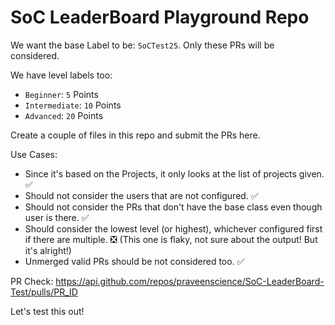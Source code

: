 # SoC LeaderBoard Playground Repo

We want the base Label to be: `SoCTest25`. Only these PRs will be considered.

We have level labels too:

* `Beginner`: `5` Points
* `Intermediate`: `10` Points
* `Advanced`: `20` Points

Create a couple of files in this repo and submit the PRs here.

Use Cases:

* Since it's based on the Projects, it only looks at the list of projects given. ✅
* Should not consider the users that are not configured. ✅
* Should not consider the PRs that don't have the base class even though user is there. ✅
* Should consider the lowest level (or highest), whichever configured first if there are multiple. ❎ (This one is flaky, not sure about the output! But it's alright!)
* Unmerged valid PRs should be not considered too. ✅

PR Check: https://api.github.com/repos/praveenscience/SoC-LeaderBoard-Test/pulls/PR_ID

Let's test this out!
